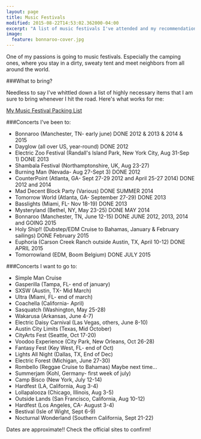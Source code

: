 ```yaml
---
layout: page
title: Music Festivals
modified: 2015-08-22T14:53:02.362000-04:00
excerpt: "A list of music festivals I've attended and my recommendations on what to pack."
image:
  feature: bonnaroo-cover.jpg
---
```


One of my passions is going to music festivals. Especially the camping ones, where you stay in a dirty, sweaty tent and meet neighbors from all around the world. 

###What to bring?

Needless to say I've whittled down a list of highly necessary items that I am sure to bring whenever I hit the road. Here's what works for me:

[My Music Festival Packing List](/music-festival-packing-list/)

###Concerts I've been to:

* Bonnaroo (Manchester, TN- early june) DONE 2012 & 2013 & 2014 & 2015
* Dayglow (all over US, year-round) DONE 2012
* Electric Zoo Festival (Randall's Island Park, New York City, Aug 31-Sep 1) DONE 2013
* Shambala Festival (Northamptonshire, UK, Aug 23-27)
* Burning Man (Nevada- Aug 27-Sept 3) DONE 2012
* CounterPoint (Atlanta, GA- Sept 27-29 2012 and April 25-27 2014) DONE 2012 and 2014
* Mad Decent Block Party (Various) DONE SUMMER 2014
* Tomorrow World (Atlanta, GA- September 27-29) DONE 2013
* Basslights (Miami, FL- Nov 18-19) DONE 2013
* Mysteryland (Bethel, NY, May 23-25) DONE MAY 2014
* Bonnaroo (Manchester, TN, June 12-15) DONE JUNE 2012, 2013, 2014 and GOING 2015 
* Holy Ship!! (Dubstep/EDM Cruise to Bahamas, January & February sailings) DONE February 2015
* Euphoria (Carson Creek Ranch outside Austin, TX, April 10-12) DONE APRIL 2015
* Tomorrowland (EDM, Boom Belgium) DONE JULY 2015

###Concerts I want to go to:
* Simple Man Cruise
* Gasperilla (Tampa, FL- end of january)
* SXSW (Austin, TX- Mid March)
* Ultra (Miami, FL- end of march)
* Coachella (California- April)
* Sasquatch (Washington, May 25-28)
* Wakarusa (Arkansas, June 4-7)
* Electric Daisy Carnival (Las Vegas, others, June 8-10)
* Austin City Limits (Texas, Mid October)
* CityArts Fest (Seattle, Oct 17-20)
* Voodoo Experience (City Park, New Orleans, Oct 26-28)
* Fantasy Fest (Key West, FL- end of Oct)
* Lights All Night (Dallas, TX, End of Dec)
* Electric Forest (Michigan, June 27-30)
* Rombello (Reggae Cruise to Bahamas) Maybe next time...
* Summerjam (Kohl, Germany- first week of july)
* Camp Bisco (New York, July 12-14)
* Hardfest (LA, California, Aug 3-4)
* Lollapalooza (Chicago, Illinois, Aug 3-5)
* Outside Lands (San Francisco, California, Aug 10-12)
* Hardfest (Los Angeles, CA- August 3-4)
* Bestival (Isle of Wight, Sept 6-9)
* Nocturnal Wonderland (Southern California, Sept 21-22)

Dates are approximate!! Check the official sites to confirm!